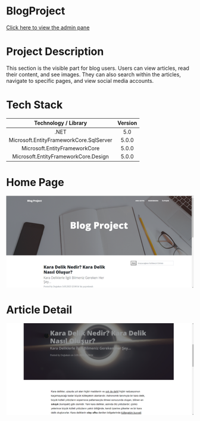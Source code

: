 # BlogProject
[Click here to view the admin pane](https://github.com/DogukanDursun/BlogAdmin)
# Project Description
This section is the visible part for blog users. Users can view articles, read their content, and see images. They can also search within the articles, navigate to specific pages, and view social media accounts.
# Tech Stack
**Technology / Library**|**Version**
:-----:|:-----:
.NET|5.0
Microsoft.EntityFrameworkCore.SqlServer|5.0.0
Microsoft.EntityFrameworkCore|5.0.0
Microsoft.EntityFrameworkCore.Design|5.0.0
# Home Page

<img src="https://github.com/DogukanDursun/BlogProject/blob/main/1.PNG" width="auto">

# Article Detail
<img src="https://github.com/DogukanDursun/BlogProject/blob/main/2.PNG" width="auto">



